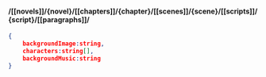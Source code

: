 ####  /[[novels]]/{novel}/[[chapters]]/{chapter}/[[scenes]]/{scene}/[[scripts]]/{script}/[[paragraphs]]/
```json
{
	backgroundImage:string,
	characters:string[],
	backgroundMusic:string
}
```
